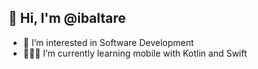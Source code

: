 ## 👋 Hi, I'm @ibaltare

- 👀 I’m interested in Software Development
- 👨🏻‍💻 I’m currently learning mobile with Kotlin and Swift
